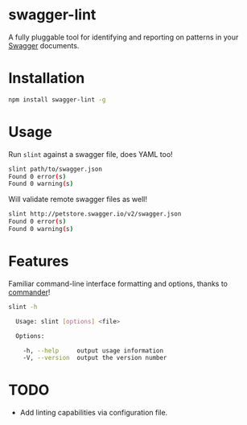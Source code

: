 # swagger-lint

A fully pluggable tool for identifying and reporting on patterns in your
[Swagger][swagger] documents.

# Installation
``` sh
npm install swagger-lint -g
```

# Usage
Run `slint` against a swagger file, does YAML too!
``` sh
slint path/to/swagger.json
Found 0 error(s)
Found 0 warning(s)
```

Will validate remote swagger files as well!
``` sh
slint http://petstore.swagger.io/v2/swagger.json
Found 0 error(s)
Found 0 warning(s)
```

# Features
Familiar command-line interface formatting and options, thanks to
[commander][commander]!
``` sh
slint -h

  Usage: slint [options] <file>

  Options:

    -h, --help     output usage information
    -V, --version  output the version number
```

# TODO
- Add linting capabilities via configuration file.

[swagger]: http://swagger.io/
[commander]: https://github.com/tj/commander.js

